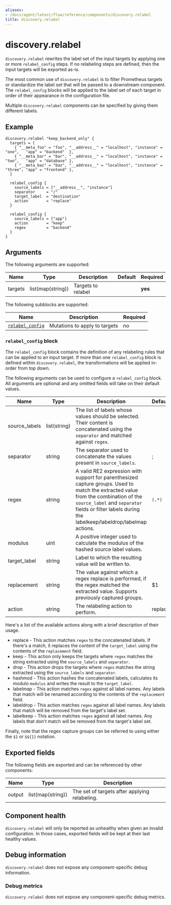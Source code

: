 ```yaml
---
aliases:
- /docs/agent/latest/flow/reference/components/discovery.relabel
title: discovery.relabel
---
```


# discovery.relabel

`discovery.relabel` rewrites the label set of the input targets by applying one or
more `relabel_config` steps. If no relabeling steps are defined, then the input
targets will be exported as-is.

The most common use of `discovery.relabel` is to filter Prometheus targets or
standardize the label set that will be passed to a downstream component. The
`relabel_config` blocks will be applied to the label set of each target in
order of their appearance in the configuration file.

Multiple `discovery.relabel` components can be specified by giving them different
labels.

## Example

```river
discovery.relabel "keep_backend_only" {
  targets = [
    { "__meta_foo" = "foo", "__address__" = "localhost", "instance" = "one",   "app" = "backend"  },
    { "__meta_bar" = "bar", "__address__" = "localhost", "instance" = "two",   "app" = "database" },
    { "__meta_baz" = "baz", "__address__" = "localhost", "instance" = "three", "app" = "frontend" },
  ]

  relabel_config {
    source_labels = ["__address__", "instance"]
    separator     = "/"
    target_label  = "destination"
    action        = "replace"
  }

  relabel_config {
    source_labels = ["app"]
    action        = "keep"
    regex         = "backend"
  }
}
```

## Arguments

The following arguments are supported:

Name | Type | Description | Default | Required
---- | ---- | ----------- | ------- | --------
targets | list(map(string)) | Targets to relabel | | **yes**

The following subblocks are supported:

Name | Description | Required
---- | ----------- | --------
[`relabel_config`](#relabel_config-block) | Mutations to apply to targets | no

### `relabel_config` block

The `relabel_config` block contains the definition of any relabeling rules that
can be applied to an input target. If more than one `relabel_config` block is
defined within `discovery.relabel`, the transformations will be applied in-order
from top down.

The following arguments can be used to configure a `relabel_config` block.
All arguments are optional and any omitted fields will take on their default
values.

Name | Type | Description | Default | Required
---- | ---- | ----------- | ------- | --------
source_labels | list(string) | The list of labels whose values should be selected. Their content is concatenated using the `separator` and matched against `regex`. | | no
separator     | string       |  The separator used to concatenate the values present in `source_labels`. | ; | no
regex         | string       | A valid RE2 expression with support for parenthesized capture groups. Used to match the extracted value from the combination of the `source_label` and `separator` fields or filter labels during the labelkeep/labeldrop/labelmap actions. | `(.*)` | no
modulus       | uint         | A positive integer used to calculate the modulus of the hashed source label values. | | no
target_label  | string       | Label to which the resulting value will be written to. | | no
replacement   | string       | The value against which a regex replace is performed, if the regex matched the extracted value. Supports previously captured groups. | $1 | no
action        | string       | The relabeling action to perform. | replace | no

Here's a list of the available actions along with a brief description of their usage.

* replace - This action matches `regex` to the concatenated labels. If there's a match, it replaces the content of the `target_label` using the contents of the `replacement` field.
* keep    - This action only keeps the targets where `regex` matches the string extracted using the `source_labels` and `separator`.
* drop    - This action drops the targets where `regex` matches the string extracted using the `source_labels` and `separator`.
* hashmod - This action hashes the concatenated labels, calculates its modulo `modulus` and writes the result to the `target_label`.
* labelmap  - This action matches `regex` against all label names. Any labels that match will be renamed according to the contents of the `replacement` field.
* labeldrop - This action matches `regex` against all label names. Any labels that match will be removed from the target's label set.
* labelkeep - This action matches `regex` against all label names. Any labels that don't match will be removed from the target's label set.

Finally, note that the regex capture groups can be referred to using either the `$1` or `$${1}` notation.

## Exported fields

The following fields are exported and can be referenced by other components:

Name | Type | Description
---- | ---- | -----------
output | list(map(string)) | The set of targets after applying relabeling.

## Component health

`discovery.relabel` will only be reported as unhealthy when given an invalid
configuration. In those cases, exported fields will be kept at their last
healthy values.

## Debug information

`discovery.relabel` does not expose any component-specific debug information.

### Debug metrics

`discovery.relabel` does not expose any component-specific debug metrics.
